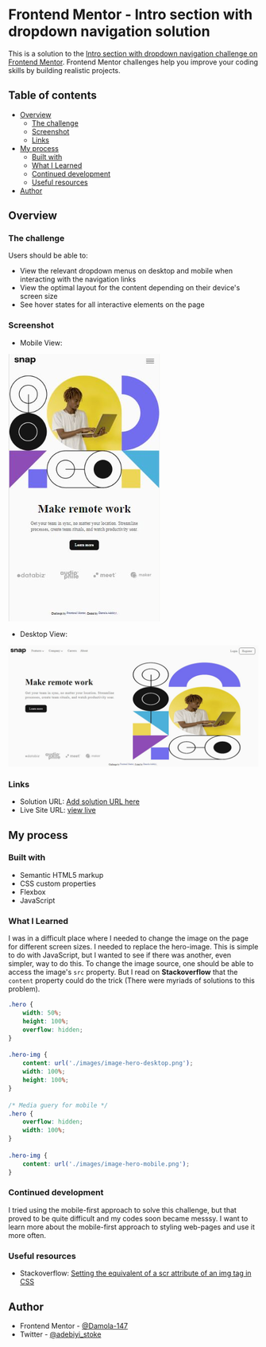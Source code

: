 # Frontend Mentor - Intro section with dropdown navigation solution

This is a solution to the [Intro section with dropdown navigation challenge on Frontend Mentor](https://www.frontendmentor.io/challenges/intro-section-with-dropdown-navigation-ryaPetHE5). Frontend Mentor challenges help you improve your coding skills by building realistic projects. 

## Table of contents

- [Overview](#overview)
  - [The challenge](#the-challenge)
  - [Screenshot](#screenshot)
  - [Links](#links)
- [My process](#my-process)
  - [Built with](#built-with)
  - [What I Learned](#what-i-learned)
  - [Continued development](#continued-development)
  - [Useful resources](#useful-resources)
- [Author](#author)


## Overview

### The challenge

Users should be able to:

- View the relevant dropdown menus on desktop and mobile when interacting with the navigation links
- View the optimal layout for the content depending on their device's screen size
- See hover states for all interactive elements on the page

### Screenshot

- Mobile View:

![Mobile View](./design/mobile.JPG)

- Desktop View:

![Desktop View](./design/desktop.JPG)


### Links

- Solution URL: [Add solution URL here](https://your-solution-url.com)
- Live Site URL: [view live](https://damola-147.github.io/Intro-section-with-dropdown-navigation-solution/#)

## My process

### Built with

- Semantic HTML5 markup
- CSS custom properties
- Flexbox
- JavaScript

### What I Learned

I was in a difficult place where I needed to change the image on the page for different screen sizes. I needed to replace the hero-image. This is simple to do with JavaScript, but I wanted to see if there was another, even simpler, way to do this. To change the image source, one should be able to access the image's `src` property. But I read on **Stackoverflow** that the `content` property could do the trick (There were myriads of solutions to this problem).

```css
.hero {
    width: 50%;
    height: 100%;
    overflow: hidden;
}

.hero-img {
    content: url('./images/image-hero-desktop.png');
    width: 100%;
    height: 100%;
}

/* Media guery for mobile */
.hero {
    overflow: hidden;
    width: 100%;
}
    
.hero-img {
    content: url('./images/image-hero-mobile.png');
}
```

### Continued development

I tried using the mobile-first approach to solve this challenge, but that proved to be quite difficult and my codes soon became messsy. I want to learn more about the mobile-first approach to styling web-pages and use it more often.

### Useful resources

- Stackoverflow: [Setting the equivalent of a scr attribute of an img tag in CSS](https://stackoverflow.com/q/2182716/15480995)


## Author

- Frontend Mentor - [@Damola-147](https://www.frontendmentor.io/profile/Damola-147/)
- Twitter - [@adebiyi_stoke](https://www.twitter.com/adebiyi_stoke/)
